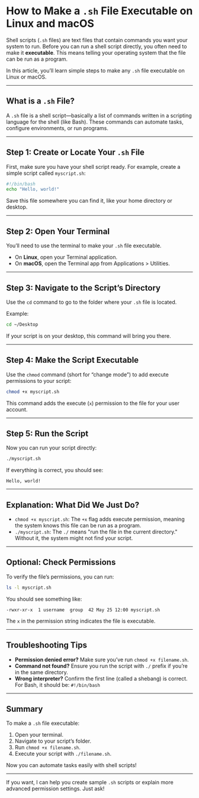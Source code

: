 # How to Make a `.sh` File Executable on Linux and macOS

Shell scripts (`.sh` files) are text files that contain commands you want your system to run. Before you can run a shell script directly, you often need to make it **executable**. This means telling your operating system that the file can be run as a program.

In this article, you’ll learn simple steps to make any `.sh` file executable on Linux or macOS.

---

## What is a `.sh` File?

A `.sh` file is a shell script—basically a list of commands written in a scripting language for the shell (like Bash). These commands can automate tasks, configure environments, or run programs.

---

## Step 1: Create or Locate Your `.sh` File

First, make sure you have your shell script ready. For example, create a simple script called `myscript.sh`:

```bash
#!/bin/bash
echo "Hello, world!"
```

Save this file somewhere you can find it, like your home directory or desktop.

---

## Step 2: Open Your Terminal

You’ll need to use the terminal to make your `.sh` file executable.

- On **Linux**, open your Terminal application.
- On **macOS**, open the Terminal app from Applications > Utilities.

---

## Step 3: Navigate to the Script’s Directory

Use the `cd` command to go to the folder where your `.sh` file is located.

Example:

```bash
cd ~/Desktop
```

If your script is on your desktop, this command will bring you there.

---

## Step 4: Make the Script Executable

Use the `chmod` command (short for “change mode”) to add execute permissions to your script:

```bash
chmod +x myscript.sh
```

This command adds the execute (`x`) permission to the file for your user account.

---

## Step 5: Run the Script

Now you can run your script directly:

```bash
./myscript.sh
```

If everything is correct, you should see:

```
Hello, world!
```

---

## Explanation: What Did We Just Do?

- `chmod +x myscript.sh`: The `+x` flag adds execute permission, meaning the system knows this file can be run as a program.
- `./myscript.sh`: The `./` means "run the file in the current directory." Without it, the system might not find your script.

---

## Optional: Check Permissions

To verify the file’s permissions, you can run:

```bash
ls -l myscript.sh
```

You should see something like:

```
-rwxr-xr-x  1 username  group  42 May 25 12:00 myscript.sh
```

The `x` in the permission string indicates the file is executable.

---

## Troubleshooting Tips

- **Permission denied error?** Make sure you’ve run `chmod +x filename.sh`.
- **Command not found?** Ensure you run the script with `./` prefix if you’re in the same directory.
- **Wrong interpreter?** Confirm the first line (called a shebang) is correct. For Bash, it should be: `#!/bin/bash`

---

## Summary

To make a `.sh` file executable:

1. Open your terminal.
2. Navigate to your script’s folder.
3. Run `chmod +x filename.sh`.
4. Execute your script with `./filename.sh`.

Now you can automate tasks easily with shell scripts!

---

If you want, I can help you create sample `.sh` scripts or explain more advanced permission settings. Just ask!
